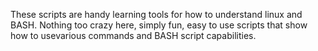 These scripts are handy learning tools for how to understand linux and BASH. Nothing too crazy here, simply fun, easy to use scripts that show how to usevarious commands and BASH script capabilities.
